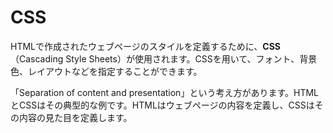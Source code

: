 # CSS

HTMLで作成されたウェブページのスタイルを定義するために、**CSS**（Cascading Style Sheets）が使用されます。CSSを用いて、フォント、背景色、レイアウトなどを指定することができます。

「Separation of content and presentation」という考え方があります。HTMLとCSSはその典型的な例です。HTMLはウェブページの内容を定義し、CSSはその内容の見た目を定義します。

